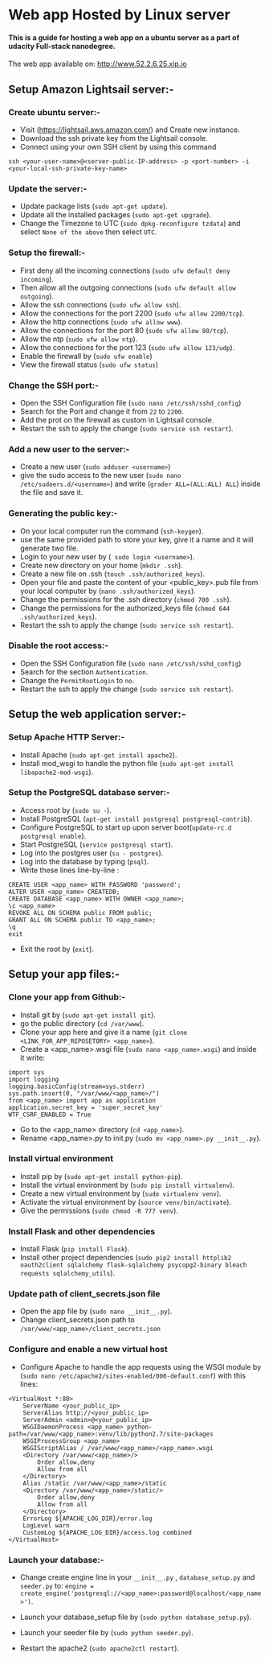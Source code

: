# Web app Hosted by Linux server
#### This is a guide for hosting a web app on a ubuntu server as a part of udacity Full-stack nanodegree.

The web app available on: http://www.52.2.6.25.xip.io

## Setup Amazon Lightsail server:-

### Create ubuntu server:-
- Visit (https://lightsail.aws.amazon.com/) and Create new instance.
- Download the ssh private key from the Lightsail console.
- Connect using your own SSH client by using this command
````
ssh <your-user-name>@<server-public-IP-address> -p <port-number> -i <your-local-ssh-private-key-name>
````

### Update the server:-
- Update package lists (`sudo apt-get update`).
- Update all the installed packages (`sudo apt-get upgrade`).
- Change the Timezone to UTC (`sudo dpkg-reconfigure tzdata`) and select `None of the above` then select `UTC`.

### Setup the firewall:-
- First deny all the incoming connections (`sudo ufw default deny incoming`).
- Then allow all the outgoing connections (`sudo ufw default allow outgoing`).
- Allow the ssh connections (`sudo ufw allow ssh`).
- Allow the connections for the port 2200 (`sudo ufw allow 2200/tcp`).
- Allow the http connections (`sudo ufw allow www`).
- Allow the connections for the port 80 (`sudo ufw allow 80/tcp`).
- Allow the ntp (`sudo ufw allow ntp`).
- Allow the connections for the port 123 (`sudo ufw allow 123/udp`).
- Enable the firewall by (`sudo ufw enable`)
- View the firewall status (`sudo ufw status`)

### Change the SSH port:-
- Open the SSH Configuration file (`sudo nano /etc/ssh/sshd_config`)
- Search for the Port and change it from `22` to `2200`.
- Add the prot on the firewall as custom in Lightsail console.
- Restart the ssh to apply the change (`sudo service ssh restart`).

### Add a new user to the server:-
- Create a new user (`sudo adduser <username>`)
- give the sudo access to the new user (`sudo nano /etc/sudoers.d/<username>`) and write (`grader ALL=(ALL:ALL) ALL`) inside the file and save it.

### Generating the public key:-
- On your local computer run the command (`ssh-keygen`).
- use the same provided path to store your key, give it a name and it will generate two file.
- Login to your new user by (` sudo login <username>`).
- Create new directory on your home (`mkdir .ssh`).
- Create a new file on .ssh (`touch .ssh/authorized_keys`).
- Open your file and paste the content of your <public_key>.pub file from your local computer by (`nano .ssh/authorized_keys`).
- Change the permissions for the .ssh directory (`chmod 700 .ssh`).
- Change the permissions for the authorized_keys file (`chmod 644 .ssh/authorized_keys`).
- Restart the ssh to apply the change (`sudo service ssh restart`).

### Disable the root access:-
- Open the SSH Configuration file (`sudo nano /etc/ssh/sshd_config`)
- Search for the section `Authentication`.
- Change the `PermitRootLogin` to `no`.
- Restart the ssh to apply the change (`sudo service ssh restart`).

## Setup the web application server:-

### Setup Apache HTTP Server:-
- Install Apache (`sudo apt-get install apache2`).
- Install mod_wsgi to handle the python file (`sudo apt-get install libapache2-mod-wsgi`).

### Setup the PostgreSQL database server:-
- Access root by (`sudo su -`).
- Install PostgreSQL (`apt-get install postgresql postgresql-contrib`).
- Configure PostgreSQL to start up upon server boot(`update-rc.d postgresql enable`).
- Start PostgreSQL (`service postgresql start`).
- Log into the postgres user (`su - postgres`).
- Log into the database by typing (`psql`).
- Write these lines line-by-line :
````
CREATE USER <app_name> WITH PASSWORD 'password';
ALTER USER <app_name> CREATEDB;
CREATE DATABASE <app_name> WITH OWNER <app_name>;
\c <app_name>
REVOKE ALL ON SCHEMA public FROM public;
GRANT ALL ON SCHEMA public TO <app_name>;
\q
exit
````
- Exit the root by (`exit`).

## Setup your app files:-

### Clone your app from Github:-
- Install git by (`sudo apt-get install git`).
- go the public directory (`cd /var/www`).
- Clone your app here and give it a name (`git clone <LINK_FOR_APP_REPOSETORY> <app_name>`).
- Create a <app_name>.wsgi file (`sudo nano <app_name>.wsgi`) and inside it write:
````
import sys
import logging
logging.basicConfig(stream=sys.stderr)
sys.path.insert(0, "/var/www/<app_name>/")
from <app_name> import app as application
application.secret_key = 'super_secret_key'
WTF_CSRF_ENABLED = True
````
- Go to the <app_name> directory (`cd <app_name>`).
- Rename <app_name>.py to init.py (`sudo mv <app_name>.py __init__.py`).

### Install virtual environment
- Install pip by (`sudo apt-get install python-pip`).
- Install the virtual environment by (`sudo pip install virtualenv`).
- Create a new virtual environment by (`sudo virtualenv venv`).
- Activate the virtual environment by  (`source venv/bin/activate`).
- Give the permissions (`sudo chmod -R 777 venv`).

### Install Flask and other dependencies
- Install Flask (`pip install Flask`).
- Install other project dependencies (`sudo pip2 install httplib2 oauth2client sqlalchemy flask-sqlalchemy psycopg2-binary bleach requests sqlalchemy_utils`).

### Update path of client_secrets.json file
- Open the app file by (`sudo nano __init__.py`).
- Change client_secrets.json path to `/var/www/<app_name>/client_secrets.json`

### Configure and enable a new virtual host
- Configure Apache to handle the app requests using the WSGI module by (`sudo nano /etc/apache2/sites-enabled/000-default.conf`) with this lines:
````
<VirtualHost *:80>
    ServerName <your_public_ip>
    ServerAlias http://<your_public_ip>
    ServerAdmin <admin>@<your_public_ip>
    WSGIDaemonProcess <app_name> python-path=/var/www/<app_name>:venv/lib/python2.7/site-packages
    WSGIProcessGroup <app_name>
    WSGIScriptAlias / /var/www/<app_name>/<app_name>.wsgi
    <Directory /var/www/<app_name>/>
        Order allow,deny
        Allow from all
    </Directory>
    Alias /static /var/www/<app_name>/static
    <Directory /var/www/<app_name>/static/>
        Order allow,deny
        Allow from all
    </Directory>
    ErrorLog ${APACHE_LOG_DIR}/error.log
    LogLevel warn
    CustomLog ${APACHE_LOG_DIR}/access.log combined
</VirtualHost>
````

### Launch your database:-
- Change create engine line in your `__init__.py` , `database_setup.py` and `seeder.py` to: `engine = create_engine('postgresql://<app_name>:password@localhost/<app_name>')`.
- Launch your database_setup file by (`sudo python database_setup.py`).
- Launch your seeder file by (`sudo python seeder.py`).

- Restart the apache2 (`sudo apache2ctl restart`).
